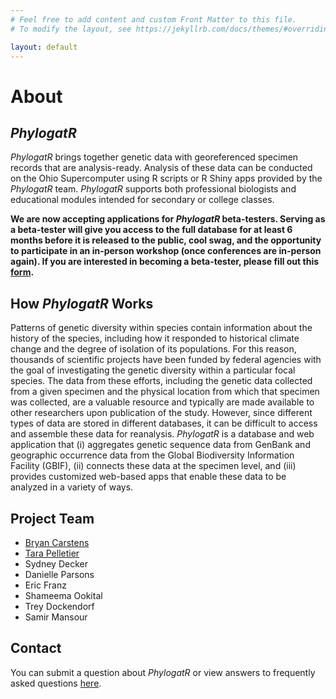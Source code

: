 ```yaml
---
# Feel free to add content and custom Front Matter to this file.
# To modify the layout, see https://jekyllrb.com/docs/themes/#overriding-theme-defaults

layout: default
---
```


# About

## *PhylogatR*

*PhylogatR* brings together genetic data with georeferenced specimen records that are analysis-ready. Analysis of these data can be conducted on the Ohio Supercomputer using R scripts or R Shiny apps provided by the *PhylogatR* team. *PhylogatR* supports both professional biologists and educational modules intended for secondary or college classes.

**We are now accepting applications for *PhylogatR* beta-testers. Serving as a beta-tester will give you access to the full database for at least 6 months before it is released to the public, cool swag, and the opportunity to participate in an in-person workshop (once conferences are in-person again). If you are interested in becoming a beta-tester, please fill out this [form](https://docs.google.com/forms/d/109sF-e9WIdsSY57ZBx41ckMB9IK2AHW5_b5PjZJhTEg/edit).**

## How *PhylogatR* Works

Patterns of genetic diversity within species contain information about the history of the species, including how it responded to historical climate change and the degree of isolation of its populations. For this reason, thousands of scientific projects have been funded by federal agencies with the goal of investigating the genetic diversity within a particular focal species. The data from these efforts, including the genetic data collected from a given specimen and the physical location from which that specimen was collected, are a valuable resource and typically are made available to other researchers upon publication of the study. However, since different types of data are stored in different databases, it can be difficult to access and assemble these data for reanalysis. *PhylogatR* is a database and web application that (i) aggregates genetic sequence data from GenBank and geographic occurrence data from the Global Biodiversity Information Facility (GBIF), (ii) connects these data at the specimen level, and (iii) provides customized web-based apps that enable these data to be analyzed in a variety of ways.

## Project Team

- [Bryan Carstens](https://carstenslab.osu.edu/index.html)
- [Tara Pelletier](https://sites.google.com/site/taraapelletier/)
- Sydney Decker
- Danielle Parsons
- Eric Franz
- Shameema Ookital
- Trey Dockendorf
- Samir Mansour

## Contact

You can submit a question about *PhylogatR* or view answers to frequently asked questions [here](https://discourse.osc.edu/c/phylogatr/45).
